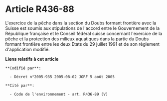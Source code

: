 # Article R436-88

L'exercice de la pêche dans la section du Doubs formant frontière avec la Suisse est soumis aux stipulations de l'accord
entre le Gouvernement de la République française et le Conseil fédéral suisse concernant l'exercice de la pêche et la
protection des milieux aquatiques dans la partie du Doubs formant frontière entre les deux Etats du 29 juillet 1991 et de son
règlement d'application modifié.

**Liens relatifs à cet article**

	**Codifié par**:

	  - Décret n°2005-935 2005-08-02 JORF 5 août 2005

	**Cité par**:

	  - Code de l'environnement - art. R436-89 (V)
